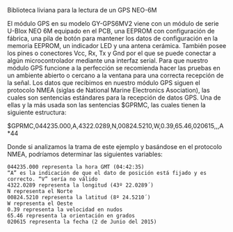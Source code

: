 Biblioteca liviana para la lectura de un GPS NEO-6M

El módulo GPS en su modelo GY-GPS6MV2 viene con un módulo de serie U-Blox NEO 6M equipado en el PCB, una EEPROM con configuración de fábrica, una pila de botón para mantener los datos de configuración en la memoria EEPROM, un indicador LED y una antena cerámica. También posee los pines o conectores Vcc, Rx, Tx y Gnd por el que se puede conectar a algún microcontrolador mediante una interfaz serial. Para que nuestro módulo GPS funcione a la perfección se recomienda hacer las pruebas en un ambiente abierto o cercano a la ventana para una correcta recepción de la señal. Los datos que recibimos en nuestro módulo GPS siguen el protocolo NMEA (siglas de National Marine Electronics Asociation), las cuales son sentencias estándares para la recepción de datos GPS. Una de ellas y la más usada son las sentencias $GPRMC, las cuales tienen la siguiente estructura:

$GPRMC,044235.000,A,4322.0289,N,00824.5210,W,0.39,65.46,020615,,,A*44

Donde si analizamos la trama de este ejemplo y basándose en el protocolo NMEA, podríamos determinar las siguientes variables:

    044235.000 representa la hora GMT (04:42:35)
    “A” es la indicación de que el dato de posición está fijado y es correcto. “V” sería no válido
    4322.0289 representa la longitud (43º 22.0289´)
    N representa el Norte
    00824.5210 representa la latitud (8º 24.5210´)
    W representa el Oeste
    0.39 representa la velocidad en nudos
    65.46 representa la orientación en grados
    020615 representa la fecha (2 de Junio del 2015)
